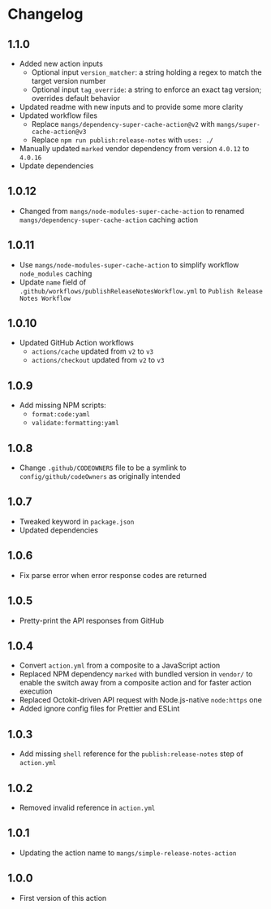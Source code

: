 # Changelog

## 1.1.0

- Added new action inputs
  - Optional input `version_matcher`: a string holding a regex to match the target version number
  - Optional input `tag_override`: a string to enforce an exact tag version; overrides default behavior
- Updated readme with new inputs and to provide some more clarity
- Updated workflow files
  - Replace `mangs/dependency-super-cache-action@v2` with `mangs/super-cache-action@v3`
  - Replace `npm run publish:release-notes` with `uses: ./`
- Manually updated `marked` vendor dependency from version `4.0.12` to `4.0.16`
- Update dependencies

## 1.0.12

- Changed from `mangs/node-modules-super-cache-action` to renamed `mangs/dependency-super-cache-action` caching action

## 1.0.11

- Use `mangs/node-modules-super-cache-action` to simplify workflow `node_modules` caching
- Update `name` field of `.github/workflows/publishReleaseNotesWorkflow.yml` to `Publish Release Notes Workflow`

## 1.0.10

- Updated GitHub Action workflows
  - `actions/cache` updated from `v2` to `v3`
  - `actions/checkout` updated from `v2` to `v3`

## 1.0.9

- Add missing NPM scripts:
  - `format:code:yaml`
  - `validate:formatting:yaml`

## 1.0.8

- Change `.github/CODEOWNERS` file to be a symlink to `config/github/codeOwners` as originally intended

## 1.0.7

- Tweaked keyword in `package.json`
- Updated dependencies

## 1.0.6

- Fix parse error when error response codes are returned

## 1.0.5

- Pretty-print the API responses from GitHub

## 1.0.4

- Convert `action.yml` from a composite to a JavaScript action
- Replaced NPM dependency `marked` with bundled version in `vendor/` to enable the switch away from a composite action and for faster action execution
- Replaced Octokit-driven API request with Node.js-native `node:https` one
- Added ignore config files for Prettier and ESLint

## 1.0.3

- Add missing `shell` reference for the `publish:release-notes` step of `action.yml`

## 1.0.2

- Removed invalid reference in `action.yml`

## 1.0.1

- Updating the action name to `mangs/simple-release-notes-action`

## 1.0.0

- First version of this action
